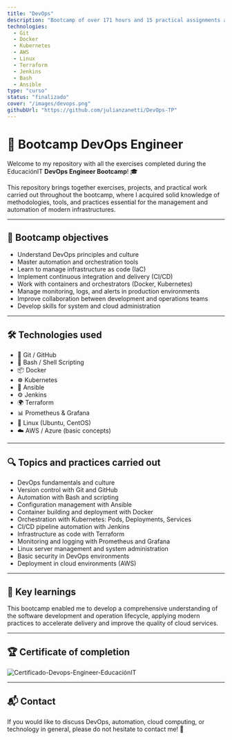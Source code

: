 ```yaml
---
title: "DevOps"
description: "Bootcamp of over 171 hours and 15 practical assignments applying all the technologies learned."
technologies:
  - Git
  - Docker
  - Kubernetes
  - AWS
  - Linux
  - Terraform
  - Jenkins
  - Bash
  - Ansible
type: "curso"
status: "finalizado"
cover: "/images/devops.png"
githubUrl: "https://github.com/julianzanetti/DevOps-TP"
---
```


# 🚀 Bootcamp DevOps Engineer

Welcome to my repository with all the exercises completed during the EducaciónIT **DevOps Engineer Bootcamp**! 🎓

This repository brings together exercises, projects, and practical work carried out throughout the bootcamp, where I acquired solid knowledge of methodologies, tools, and practices essential for the management and automation of modern infrastructures.

---

## 🎯 Bootcamp objectives

- Understand DevOps principles and culture
- Master automation and orchestration tools
- Learn to manage infrastructure as code (IaC)
- Implement continuous integration and delivery (CI/CD)  
- Work with containers and orchestrators (Docker, Kubernetes)
- Manage monitoring, logs, and alerts in production environments
- Improve collaboration between development and operations teams
- Develop skills for system and cloud administration  

---

## 🛠️ Technologies used

- 🐙 Git / GitHub  
- 🐚 Bash / Shell Scripting  
- 📦 Docker  
- ☸️ Kubernetes  
- 🤖 Ansible  
- ⚙️ Jenkins  
- 🌍 Terraform  
- 📊 Prometheus & Grafana  
- 🐧 Linux (Ubuntu, CentOS)  
- ☁️ AWS / Azure (basic concepts)  

---

## 🔍 Topics and practices carried out

- DevOps fundamentals and culture
- Version control with Git and GitHub
- Automation with Bash and scripting
- Configuration management with Ansible
- Container building and deployment with Docker
- Orchestration with Kubernetes: Pods, Deployments, Services  
- CI/CD pipeline automation with Jenkins  
- Infrastructure as code with Terraform  
- Monitoring and logging with Prometheus and Grafana  
- Linux server management and system administration  
- Basic security in DevOps environments  
- Deployment in cloud environments (AWS)  

---

## 🧠 Key learnings

This bootcamp enabled me to develop a comprehensive understanding of the software development and operation lifecycle, applying modern practices to accelerate delivery and improve the quality of cloud services.

---

## 🏆 Certificate of completion

![Certificado-Devops-Engineer-EducaciónIT](https://github.com/user-attachments/assets/db58f2bc-4d14-4c60-bb6f-d05aa69eba67)

---

## 📬 Contact

If you would like to discuss DevOps, automation, cloud computing, or technology in general, please do not hesitate to contact me! 💬
